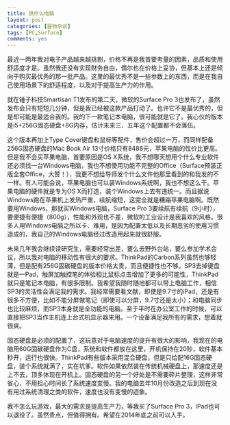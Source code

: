 ```yaml
---
title: 换什么电脑
layout: post
categories: [器物杂谈]
tags: [PC,Surface]
comments: yes
---
```



最近一两年我对电子产品越来越挑剔，价格不再是我首要考量的因素，品质和使用舒适度才是。虽然我还没有实现财务自由，偶尔也在价格上妥协，但基本上还是倾向于购买最优秀的那一批产品。这里的最优秀不是一些参数上的东西，而是在我自己使用场景下的舒适程度，以及对于提高生产力的作用。

就在锤子科技Smartisan T1发布的第二天，微软的Surface Pro 3也发布了，虽然发布会只有短短几分钟，但是我已经被这款产品打动了。也许它不是最优秀的，但是却可能是最适合我的。我的下一款笔记本电脑，很可能就是它了。我心仪的版本是i5+256G固态硬盘+8G内存，估计未来三、五年这个配置都不会落伍。

这个版本再加上Type Cover键盘和鼠标等配件，售价会超过一万，而同样配备256G固态硬盘的Mac Book Air 13寸价格只有8488元，苹果电脑的性价比更高。但是我不会买苹果电脑，首要原因是OS X系统，我不想哪天想用个什么专业软件还必须找一台Windows电脑，我也不想使用功能不完整的Office（Surface预装正版全套Office，大赞！），我更不想给导师发个什么文件他那里看到的和我发的不一样。有人可能会说，苹果电脑也可以装Windows系统啊，我也不想这么干。苹果电脑的硬件就是专为OS X而打造，装个Windows上去有违统一。而且据说Windows跑在苹果机上发热严重，续航缩短，这完全就是糟蹋苹果电脑啊。既然要用Windows，那就买Windows电脑，Surface Pro 3要续航有续航（9小时），要便捷有便捷（800g），性能和外观也不差，微软的工业设计是我喜欢的风格。很多人用Windows电脑之所以卡、难用，是因为配置太低以及长期恶劣的使用习惯造成的，我自己的Windows电脑经过改造用起来就很舒服。

未来几年我会继续读研究生，需要经常出差，要么去野外台站，要么参加学术会议，所以我对电脑的移动性有很大的要求。ThinkPad的Carbon系列虽然也够轻薄，但是配有256G固碳硬盘的版本价格太贵，而且便捷性也不够。SP3去掉键盘就是一Pad，触屏加触控笔的体验相比鼠标点击增加了更多的可能性，ThinkPad就只是笔记本电脑，有很多限制。我希望我随时随地都可以带上电脑工作，相信SP3的灵活性会满足我的需求。我经常需要看文献，即使是9.7寸的iPad，还是有很多不方便，比如不能分屏做笔记（即使可以分屏，9.7寸还是太小）；和电脑同步也比较麻烦，而SP3本身就是全功能的电脑。至于平时在办公室工作的时候，可以直接把SP3当作主机连上台式机显示器来用。一个设备满足我所有的需求，想着就很爽。

固态硬盘是必须的配置了，这玩意对于电脑速度的提升有很大的影响，我现在的电脑用60G固碳硬盘作为C盘，系统和软件都放在这里，开机保持在20秒，软件基本秒开，运行也很快。ThinkPad有些版本采用混合硬盘，但是只给配16G固态硬盘，装个系统就满了，实在坑爹。软件如果依然装在传统机械硬盘上，那速度还是上不去，顶多体现在开机上。固态硬盘的另一个好处是不需要碎片整理，这样非常省心，不用担心时间长了系统速度变慢。我的电脑去年10月份改造之后到现在没有用过系统清理之类的软件，速度也没有变慢的迹象。

我不怎么玩游戏，最大的需求是提高生产力，等我买了Surface Pro 3，iPad也可以退役了。虽然贵点，但值得拥有。希望在2014年底之前可以入手。